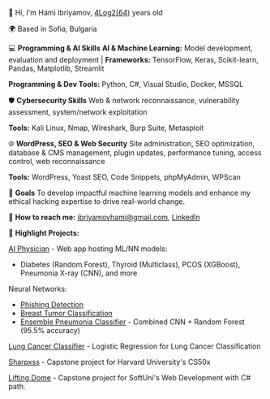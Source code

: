 👋 Hi, I'm Hami Ibriyamov, [4Log2(64)](24_years_old) years old

🌍 Based in Sofia, Bulgaria

💻 **Programming & AI Skills**
**AI & Machine Learning:** Model development, evaluation and deployment | **Frameworks:** TensorFlow, Keras, Scikit-learn, Pandas, Matplotlib, Streamlit

**Programming & Dev Tools:** Python, C#, Visual Studio, Docker, MSSQL

🛡️ **Cybersecurity Skills**
Web & network reconnaissance, vulnerability assessment, system/network exploitation

**Tools:** Kali Linux, Nmap, Wireshark, Burp Suite, Metasploit

🌐 **WordPress, SEO & Web Security**
Site administration, SEO optimization, database & CMS management, plugin updates, performance tuning, access control, web reconnaissance

**Tools:** WordPress, Yoast SEO, Code Snippets, phpMyAdmin, WPScan

🎯 **Goals**
To develop impactful machine learning models and enhance my ethical hacking expertise to drive real-world change.

💬 **How to reach me:** [ibriyamovhami@gmail.com](https://mail.google.com/mail/u/ibriyamovhami@gmail.com/#compose), [LinkedIn](https://www.linkedin.com/in/hami-ibriyamov-727146268/)

🚀 **Highlight Projects:**

[AI Physician](https://github.com/hamii31/ai_medic) - Web app hosting ML/NN models:
  - Diabetes (Random Forest), Thyroid (Multiclass), PCOS (XGBoost), Pneumonia X-ray (CNN), and more


Neural Networks:
  - [Phishing Detection](https://github.com/hamii31/Stanford-University-ML-Specialization/blob/main/Advanced%20Learning%20Algorithms/Week%201/Personal%20Projects/PhishingDetectionMultilayeredPeceptron.py)
  - [Breast Tumor Classification](https://github.com/hamii31/Stanford-University-ML-Specialization/blob/main/Advanced%20Learning%20Algorithms/Week%201/Personal%20Projects/BreastCancerMultilayerPerceptronClassification.py)
  - [Ensemble Pneumonia Classifier](https://github.com/hamii31/Stanford-University-ML-Specialization/blob/main/Advanced%20Learning%20Algorithms/Week%204/Personal%20Projects/Ensemble%20Model%20for%20Pneumonia%20Classification.py) - Combined CNN + Random Forest (95.5% accuracy)


[Lung Cancer Classifier](https://github.com/hamii31/Stanford-University-ML-Specialization/blob/main/Supervised%20Machine%20Learning/Week%203/Personal%20Projects/LungCancerIdentification.py) - Logistic Regression for Lung Cancer Classification  


[Sharpxss](https://github.com/hamii31/sharpxss) - Capstone project for Harvard University's CS50x


[Lifting Dome](https://github.com/hamii31/LiftingDomeVS) - Capstone project for SoftUni's Web Development with C# path. 

